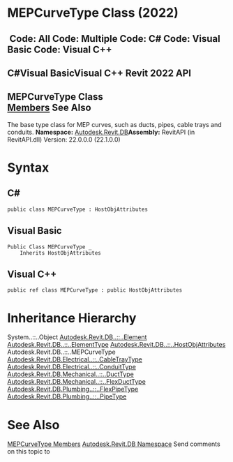 # MEPCurveType Class (2022)

﻿
 Code: All Code: Multiple Code: C# Code: Visual Basic Code: Visual C++   
---  
C#Visual BasicVisual C++
Revit 2022 API  
---  
MEPCurveType Class  
[Members](1c91d6c1-e355-dfd0-8267-de3da60c9941.md "MEPCurveType Members") See Also  
---  
The base type class for MEP curves, such as ducts, pipes, cable trays and conduits. 
**Namespace:** [Autodesk.Revit.DB](87546ba7-461b-c646-cbb1-2cb8f5bff8b2.md "Autodesk.Revit.DB Namespace")**Assembly:** RevitAPI (in RevitAPI.dll) Version: 22.0.0.0 (22.1.0.0)
# Syntax
C#  
---  
```text
public class MEPCurveType : HostObjAttributes
```
  
Visual Basic  
---  
```text
Public Class MEPCurveType _
	Inherits HostObjAttributes
```
  
Visual C++  
---  
```text
public ref class MEPCurveType : public HostObjAttributes
```
  
# Inheritance Hierarchy
System..::..Object [Autodesk.Revit.DB..::..Element](eb16114f-69ea-f4de-0d0d-f7388b105a16.md "Element Class") [Autodesk.Revit.DB..::..ElementType](ffb18296-0448-559c-580c-7857cbcdc094.md "ElementType Class") [Autodesk.Revit.DB..::..HostObjAttributes](a3d349c5-d457-3b56-eec4-c2fa2757c860.md "HostObjAttributes Class") Autodesk.Revit.DB..::..MEPCurveType [Autodesk.Revit.DB.Electrical..::..CableTrayType](7ff5138f-5bd6-dbf4-3b57-7ee762bbd7af.md "CableTrayType Class") [Autodesk.Revit.DB.Electrical..::..ConduitType](2ec5d411-a78b-434e-0044-be65a0b6fb69.md "ConduitType Class") [Autodesk.Revit.DB.Mechanical..::..DuctType](2a1d96af-7d6d-7585-1ed2-2a39c1e7e3f2.md "DuctType Class") [Autodesk.Revit.DB.Mechanical..::..FlexDuctType](cd9a7d63-9b1b-921f-f3ec-b2ec862eb2f2.md "FlexDuctType Class") [Autodesk.Revit.DB.Plumbing..::..FlexPipeType](89da057e-f826-1f1e-dd71-9df4ce7f38cf.md "FlexPipeType Class") [Autodesk.Revit.DB.Plumbing..::..PipeType](7d3cc77e-0148-a23b-8142-7e08ebdad6b7.md "PipeType Class")
# See Also
[MEPCurveType Members](1c91d6c1-e355-dfd0-8267-de3da60c9941.md "MEPCurveType Members")
[Autodesk.Revit.DB Namespace](87546ba7-461b-c646-cbb1-2cb8f5bff8b2.md "Autodesk.Revit.DB Namespace")
Send comments on this topic to 